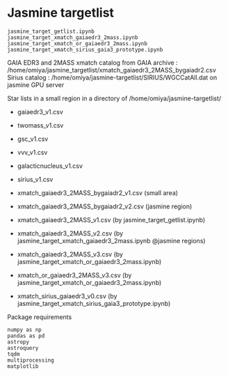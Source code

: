 # Jasmine targetlist

```
jasmine_target_getlist.ipynb
jasmine_target_xmatch_gaiaedr3_2mass.ipynb
jasmine_target_xmatch_or_gaiaedr3_2mass.ipynb
jasmine_target_xmatch_sirius_gaia3_prototype.ipynb
```

GAIA EDR3 and 2MASS xmatch catalog from GAIA archive : /home/omiya/jasmine_targetlist/xmatch_gaiaedr3_2MASS_bygaiadr2.csv  
Sirius catalog : /home/omiya/jasmine-targetlist/SIRIUS/WGCCatAll.dat on jasmine GPU server

Star lists in a small region in a directory of /home/omiya/jasmine-targetlist/
- gaiaedr3_v1.csv  
- twomass_v1.csv
- gsc_v1.csv
- vvv_v1.csv  
- galacticnucleus_v1.csv  
- sirius_v1.csv  
- xmatch_gaiaedr3_2MASS_bygaiadr2_v1.csv (small area)
- xmatch_gaiaedr3_2MASS_bygaiadr2_v2.csv (jasmine region)

- xmatch_gaiaedr3_2MASS_v1.csv  (by jasmine_target_getlist.ipynb)
- xmatch_gaiaedr3_2MASS_v2.csv  (by jasmine_target_xmatch_gaiaedr3_2mass.ipynb @jasmine regions)
- xmatch_gaiaedr3_2MASS_v3.csv  (by jasmine_target_xmatch_or_gaiaedr3_2mass.ipynb)
- xmatch_or_gaiaedr3_2MASS_v3.csv  (by jasmine_target_xmatch_or_gaiaedr3_2mass.ipynb)
- xmatch_sirius_gaiaedr3_v0.csv  (by jasmine_target_xmatch_sirius_gaia3_prototype.ipynb)

Package requirements
```
numpy as np
pandas as pd
astropy
astroquery
tqdm
multiprocessing
matplotlib
```

